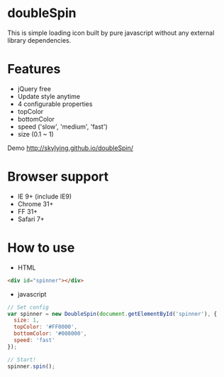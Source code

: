 # doubleSpin
This is simple loading icon built by pure javascript without any external library dependencies.

# Features
 - jQuery free
 - Update style anytime
 - 4 configurable properties
  - topColor
  - bottomColor
  - speed ('slow', 'medium', 'fast')
  - size (0.1 ~ 1)
  
Demo  http://skylying.github.io/doubleSpin/

# Browser support
 - IE 9+ (include IE9)
 - Chrome 31+
 - FF 31+
 - Safari 7+
 
# How to use

- HTML

```HTML
<div id="spinner"></div>
```

- javascript

```javascript
// Set config
var spinner = new DoubleSpin(document.getElementById('spinner'), {
  size: 1,
  topColor: '#FF0000',
  bottomColor: '#008000',
  speed: 'fast'
});

// Start!
spinner.spin();
```
